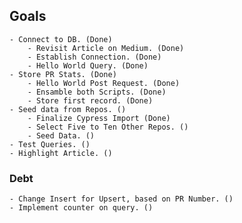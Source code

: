 ## Goals
	- Connect to DB. (Done)
    	- Revisit Article on Medium. (Done)
		- Establish Connection. (Done)
		- Hello World Query. (Done)
	- Store PR Stats. (Done)
		- Hello World Post Request. (Done)
		- Ensamble both Scripts. (Done)
		- Store first record. (Done)
	- Seed data from Repos. ()
		- Finalize Cypress Import (Done)
		- Select Five to Ten Other Repos. ()
		- Seed Data. ()
	- Test Queries. ()
	- Highlight Article. ()

### Debt
	- Change Insert for Upsert, based on PR Number. ()
	- Implement counter on query. ()
